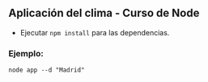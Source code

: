 ## Aplicación del clima - Curso de Node

- Ejecutar `npm install` para las dependencias.

### Ejemplo:

```
node app --d "Madrid"
```
